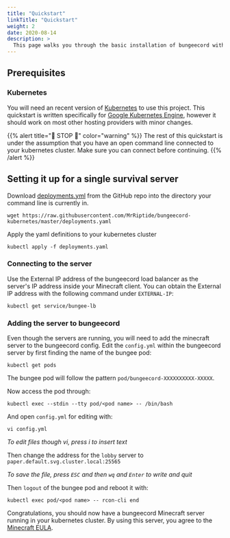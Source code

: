 ```yaml
---
title: "Quickstart"
linkTitle: "Quickstart"
weight: 2
date: 2020-08-14
description: >
  This page walks you through the basic installation of bungeecord within kubernetes.
---
```

## Prerequisites

### Kubernetes

You will need an recent version of [Kubernetes](https://kubernetes.io/) to use this project. This quickstart is written specifically for [Google Kubernetes Engine](https://cloud.google.com/kubernetes-engine), however it should work on most other hosting providers with minor changes.

{{% alert title="🛑 STOP 🛑" color="warning" %}}
The rest of this quickstart is under the assumption that you have an open command line connected to your kubernetes cluster. Make sure you can connect before continuing.
{{% /alert %}}


## Setting it up for a single survival server

Download [deployments.yml](https://github.com/MrRiptide/bungeecord-kubernetes/blob/master/deployments.yaml) from the GitHub repo into the directory your command line is currently in.
```
wget https://raw.githubusercontent.com/MrRiptide/bungeecord-kubernetes/master/deployments.yaml
```
Apply the yaml definitions to your kubernetes cluster
```
kubectl apply -f deployments.yaml
```

### Connecting to the server

Use the External IP address of the bungeecord load balancer as the server's IP address inside your Minecraft client. You can obtain the External IP address with the following command under ```EXTERNAL-IP```:
```
kubectl get service/bungee-lb
```

### Adding the server to bungeecord

Even though the servers are running, you will need to add the minecraft server to the bungeecord config. Edit the ```config.yml``` within the bungeecord server by first finding the name of the bungee pod:
```
kubectl get pods
```
The bungee pod will follow the pattern ```pod/bungeecord-XXXXXXXXXX-XXXXX```.

Now access the pod through:

```
kubectl exec --stdin --tty pod/<pod name> -- /bin/bash
```

And open ```config.yml``` for editing with:

```
vi config.yml
```
*To edit files though vi, press i to insert text*

Then change the address for the ```lobby``` server to ```paper.default.svg.cluster.local:25565```

*To save the file, press ```ESC``` and then ```wq``` and ```Enter``` to write and quit*

Then ```logout``` of the bungee pod and reboot it with:

```
kubectl exec pod/<pod name> -- rcon-cli end
```

Congratulations, you should now have a bungeecord Minecraft server running in your kubernetes cluster. By using this server, you agree to the [Minecraft EULA](https://www.minecraft.net/en-us/eula/).
